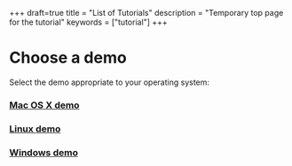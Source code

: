 +++
draft=true
title = "List of Tutorials"
description = "Temporary top page for the tutorial"
keywords = ["tutorial"]
+++

#  Choose a demo

Select the demo appropriate to your operating system:

### [Mac OS X demo](started.md)

### [Linux demo](started.md)

### [Windows demo](started.md)

